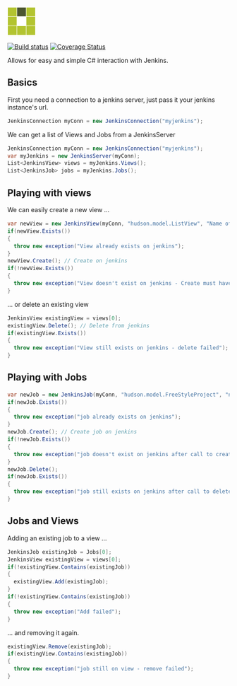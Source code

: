 ![JenkinsNET Logo](https://raw.githubusercontent.com/mattumotu/jenkinsnet/master/jenkinsnet.png "JenkinsNET Logo") 

[![Build status](https://ci.appveyor.com/api/projects/status/61ei2xqdhwf1i8ap/branch/master?svg=true)](https://ci.appveyor.com/project/mattumotu/jenkinsnet/branch/master)
[![Coverage Status](https://coveralls.io/repos/github/mattumotu/jenkinsnet/badge.svg?branch=master)](https://coveralls.io/github/mattumotu/jenkinsnet?branch=master)

Allows for easy and simple C# interaction with Jenkins.

## Basics

First you need a connection to a jenkins server, just pass it your jenkins instance's url.
```cs
JenkinsConnection myConn = new JenkinsConnection("myjenkins");
```

We can get a list of Views and Jobs from a JenkinsServer
```cs
JenkinsConnection myConn = new JenkinsConnection("myjenkins");
var myJenkins = new JenkinsServer(myConn);
List<JenkinsView> views = myJenkins.Views();
List<JenkinsJob> jobs = myJenkins.Jobs();
```

## Playing with views
We can easily create a new view ...
```cs
var newView = new JenkinsView(myConn, "hudson.model.ListView", "Name of my new view");
if(newView.Exists()) 
{
  throw new exception("View already exists on jenkins");
}
newView.Create(); // Create on jenkins
if(!newView.Exists()) 
{
  throw new exception("View doesn't exist on jenkins - Create must have failed");
}
```

... or delete an existing view
```cs
JenkinsView existingView = views[0];
existingView.Delete(); // Delete from jenkins
if(existingView.Exists()) 
{
  throw new exception("View still exists on jenkins - delete failed");
}
```

## Playing with Jobs
```cs
var newJob = new JenkinsJob(myConn, "hudson.model.FreeStyleProject", "name of new job");
if(newJob.Exists()) 
{
  throw new exception("job already exists on jenkins");
}
newJob.Create(); // Create job on jenkins
if(!newJob.Exists()) 
{
  throw new exception("job doesn't exist on jenkins after call to create");
}
newJob.Delete();
if(newJob.Exists()) 
{
  throw new exception("job still exists on jenkins after call to delete");
}           
```
## Jobs and Views 

Adding an existing job to a view ...
```cs
JenkinsJob existingJob = Jobs[0];
JenkinsView existingView = views[0];
if(!existingView.Contains(existingJob))
{
  existingView.Add(existingJob);
}
if(!existingView.Contains(existingJob)) 
{
  throw new exception("Add failed");
}
```
... and removing it again.
```cs
existingView.Remove(existingJob);
if(existingView.Contains(existingJob)) 
{
  throw new exception("job still on view - remove failed");
}
```
